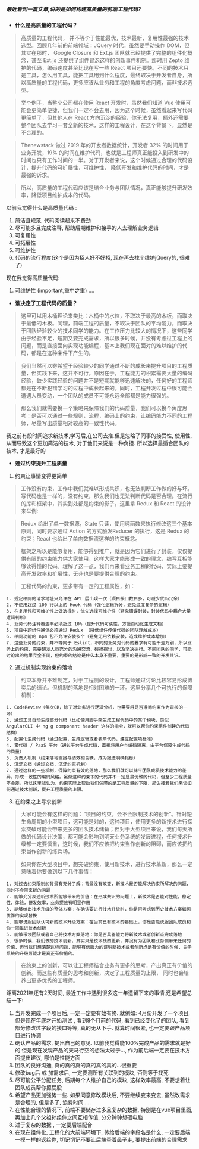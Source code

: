 ##### 最近看到一篇文章,讲的是如何构建高质量的前端工程代码?

+ **什么是高质量的工程代码？**

> 高质量的工程代码， 并不等价于性能最优，技术最新，复用性最强的技术选型。回顾几年前的前端领域：JQuery 时代，虽然要手动操作 DOM，但其实在那时， Google Closure 和 Ext.js 团队就已经提供了完整的组件化概念，甚至 Ext.js 还提供了组件冒泡这样的创新事件机制。那时用 Zepto 维护的代码，编码速度甚至比现在写一些 React 项目还要快。不同的技术只是工具，怎么用工具，能把工具用到什么程度，最终取决于开发者自身，所以高质量的工程代码，更多应该从业务和工程的角度考虑问题，而非技术选型。

> 举个例子，当整个公司都在使用 React 开发时，虽然我们知道 Vue 使用可能会更简单便捷，但我们一定不会去用，因为这个时候，虽然看起来写代码更简单了，但其他人在 React 方向沉淀的经验，你无法复用，额外还需要整个团队去学习一套全新的技术，这样的工程设计，在这个背景下，显然是不合理的。

> Thenewstack 做过 2019 年的开发者数据统计，开发者 32% 的时间用于业务开发，19% 的时间在维护代码，也就是工程师真正能投入到研发中的时间也只有工作时间的一半。对于开发者来说，这个时候通过合理的代码设计，提升代码的可扩展性，可维护性， 降低开发和维护代码的时间，才是最强的诉求。

> 所以，高质量的工程代码应该是结合业务与团队情况，真正能够提升研发效率，降低项目维护成本的代码。

以前我觉得什么是高质量代码 : 
  1. 简洁且规范, 代码阅读起来不费劲
  2. 尽可能多且完成注释, 帮助后期维护和接手的人去理解业务逻辑
  3. 可复用性
  4. 可拓展性
  5. 可维护性
  6. 代码的流行程度(这个是因为招人好不好招, 现在再去找个维护jQuery的, 很难了)
 
现在我觉得高质量代码:
  1. 可维护性 (important,重中之重)
  ....

+ **谁决定了工程代码的质量？**

> 这里可以用木桶理论来类比：木桶中的水位，不取决于最高的木板，而取决于最低的木板。同理，前端工程的质量，不取决于团队的平均能力，而取决于团队经验较少的技术同学的能力。在工作压力比较大的情况下，这些同学由于经验不足，短期又要完成需求，所以很多时候，并没有考虑过工程上的问题，而是直接面向实现功能编程，基本上我们现在面对的难以维护的代码，都是在这种条件下产生的。

> 我们当然可以寄希望于经验较少的同学通过不断的成长来提升项目的工程质量，但实践下来，这并不可行。原因在于，工程能力的积累需要大量的编码经验，缺少实践经验的问题并不是短期就能够迅速解决的，任何好的工程师都是在不断犯错学习的过程中成长起来的。同时，工程开发过程中很可能会遭遇人员变动，一个团队的成员不可能永远全部都是能力很强的。

> 那么我们就需要换一个策略来保障我们的代码质量，我们可以换个角度思考：是否可以通过一些规则，流程，编码上的约束，让编码能力不同的工程师，尽量写出质量相对较高的一致性代码。

我之前有段时间追求新技术,学习后,在公司去推.但是忽略了同事的接受性, 使用性,从而导致这个更加简洁的技术, 对于他们来说是一种负担.
所以选择最适合团队的技术, 才是最好的


+ **通过约束提升工程质量**

1. 约束让事情变得更简单
> 工作没有约束，工作中我们就难以形成共识，也无法判断工作做的好与坏。写代码也是一样的，没有约束，那么我们也无法判断代码是否合理。在流行的库和框架中，其实到处都是约束的影子，这里拿 Redux 和 React 的设计来举例:

> Redux 给出了单一数据源，State 只读，使用纯函数来执行修改这三个基本原则，同时要求通过 Action 的方式触发Reducer 的执行，这是 Redux 的约束；React 也给出了单向数据流这样的约束概念。

> 框架之所以是能够复用，能够得到推广，就是因为它们进行了封装，仅仅提供有限的约束能力供大家使用，这样大家才能形成一致的理念，编写互相能够读得懂的代码。理解了这一点，我们再来看业务工程的代码，实际上要提高开发效率和扩展性，无非也是要提供合理的约束。

> 工程代码的约束，更多带有一定的工程属性，如：

    1. 规定相同的请求地址只允许在 API 层出现一次（项目接口数目多，可减少代码冗余）
    2. 不使用超过 100 行以上的 Hook 代码（强化逻辑拆分，避免过度复杂的逻辑）
    3. 在复用性和可维护性上做选择时，优先选择可维护性（避免错误封装，封装代码中耦合大量逻辑判断）
    4. 业务代码注释覆盖率必须超过 10%（提升代码可读性，方便自动化生成文档）
    5. 项目中跨组件通信必须通过 Redux （降低组件传值代码的团队理解成本）
    6. 相同功能的 npm 包不允许安装多个（避免无用依赖安装，造成维护成本增加）
    7. 这些业务的约束，并不等同于 Eslint，不同的业务对代码的要求有可能千差万别，所以业务上的约束，需要研发人员充分的沟通交流，碰撞探讨，以及坚决执行。不同团队的同学，可能讨论出的结果完全不同，但约束的结论是什么本身不重要，重要的是形成一致的开发共识。

2. 通过机制实现约束的落地
> 约束本身并不难制定，对于工程侧的设计，工程师通过讨论比较容易形成博奕后的结论。但机制的落地是相对困难的一环。这里分享几个可执行的保障机制：

    1. CodeReview（每次CR，除了对业务进行逻辑分析，也需要将是否遵循约束作为审核的一环）
    2. 通过工具自动生成部分代码（比如使用脚手架生成工程代码中的某个模块，类似 AngularCLI 中 ng g component header 这样的指令，就可以帮你约束组件创建的代码结构）
    3. 配置化生成代码（通过配置，生成逻辑或者表单代码，建立配置项标准）
    4. 零代码 / PaaS 平台（通过平台生成代码，直接将用户与编码隔离，由平台保障生成代码的质量）
    5. 负责人机制（约束落地直接与绩效相关联，成为跟进明确指标）
    6. 沉淀文档（通过文档，沉淀约束机制）
    7. 通过这样的一些机制，保障约束有效的落地，那么我们就可以抹平团队成员技术能力的差异，形成一致性的编码风格。虽然这种约束下的代码并不一定是最优雅的代码，但至少工程质量不会差。所以这里我认为，约束实际上帮助我们保障的是工程质量的下限，那么接着我们来谈如何通过技术创新，提升工程质量的上限。

3. 在约束之上寻求创新
> 大家可能会有这样的问题：“项目的约束，会不会限制技术的创新”。针对短生命周期的小型项目，这可能是对的，这种项目，使用更多的新技术进行探索突破可能会带来更多的团队技术储备；但对于大型项目来说，我们每天所做的代码设计决策，都可能会影响到明天业务系统的发展进程，任何技术升级都一定要慎重，这时候，我们不应该把约束当作创新的阻碍，而应该把约束当作创新的练兵场。

> 如果你在大型项目中，想突破约束，使用新技术，进行技术革新，那么一定意味着你要做到以下几件事情：

    1. 对过去约束限制的背景有充分了解：背景没有改变，新技术是否能解决约束所解决的问题，同时不会带来新的问题
    2. 能够充分表述新技术所能够带来的价值：在形成共识的问题上，新技术是否能对性能，稳定性，体验，研发效率，业务提效有明显作用
    3. 能够给出技术升级的整体方案：在确认要进行技术升级时，你是否考虑到历史技术方案如何优雅的实现替换
    4. 能够说服团队认可新的技术升级方案：在当前已有技术的基础上，你是否能说服团队成员和你一同推进技术创新
    5. 能够带领团队或者自己将技术方案落地：你是否具备能力将新技术或者创新点完成落地
    6. 很多时候，我们做的技术创新，其实只是技术栈的更新，并没有为团队和业务侧带来任何的价值，但当我们想清楚这些问题，能够有信服力的证明新技术或者创新点是有价值的时候，关于系统的升级可能才是真正有价值的。

> 在约束上的创新，可以让工程师结合业务有更多的思考，产出真正有价值的创新。而这些有质量的思考和创新，决定了工程质量的上限， 同时也会培养出更多优秀的工程师。


距离2021年还有2天时间, 最近工作中遇到很多这一年遗留下来的事情,还是希望总结一下:
1. 当开发完成一个项目后, 一定一定要有始有终. 就例如: 4月份开发了一个项目, 但是现在年底才开始测试 , 看到8个月前的代码, 看到已经变化了的团队, 看到部分修改过字段的接口等等, 真的无从下手. 就算时间很紧, 也一定要跟产品项目进行协调
2. 确认产品的需求, 提出自己的意见. 以前我觉得能100%完成产品的需求就是好的 但是现在发现产品的天马行空的想法太过于..., 作为前后端一定要在技术方面提出建议, 哪怕是性能方面
3. 团队的良好沟通, 真的真的真的真的真的真的...很重要
4. 修改bug后 或 加需求后, 一定要测所有关联到的模块, 否则等于找死
5. 尽可能公平分配任务, 后期每个人维护自己的模块, 这样效率最高, 不要想着让团队成员帮你擦屁股
6. 希望产品更加强势一些. 如果同意修改模块后, 不要继续变来变去, 虽然改需求是合理的, 但是多了, 浪费时间.....
7. 在性能合理的情况下, 前端不要储存过多且复杂的数据, 特别是在vue项目里面, 再加上几个父祖孙组件之间互相传值, 分分钟钟想砸电脑
8. 过于复杂的数据 , 一定要后端配合
9. 在现在组件化, 工程化的大前端环境下, 传给后端的字段名是什么, 一定要后端一摸一样的返给你, 切记切记不要让后端牵着鼻子走, 要提出前端的合理需求
















